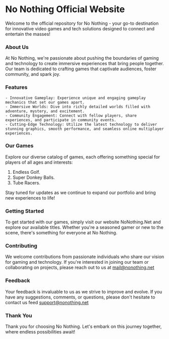 # No Nothing Official Website

Welcome to the official repository for No Nothing - your go-to destination for innovative video games and tech solutions designed to connect and entertain the masses!

### About Us

At No Nothing, we're passionate about pushing the boundaries of gaming and technology to create immersive experiences that bring people together. Our team is dedicated to crafting games that captivate audiences, foster community, and spark joy.

### Features

    - Innovative Gameplay: Experience unique and engaging gameplay mechanics that set our games apart.
    - Immersive Worlds: Dive into richly detailed worlds filled with adventure, mystery, and excitement.
    - Community Engagement: Connect with fellow players, share experiences, and participate in community events.
    - Cutting-Edge Technology: Utilize the latest technology to deliver stunning graphics, smooth performance, and seamless online multiplayer experiences.

### Our Games

Explore our diverse catalog of games, each offering something special for players of all ages and interests:

1. Endless Golf.
2. Super Donkey Balls.
3. Tube Racers.

Stay tuned for updates as we continue to expand our portfolio and bring new experiences to life!

### Getting Started

To get started with our games, simply visit our website NoNothing.Net and explore our available titles. Whether you're a seasoned gamer or new to the scene, there's something for everyone at No Nothing.

### Contributing

We welcome contributions from passionate individuals who share our vision for gaming and technology. If you're interested in joining our team or collaborating on projects, please reach out to us at mail@nonothing.net

### Feedback

Your feedback is invaluable to us as we strive to improve and evolve. If you have any suggestions, comments, or questions, please don't hesitate to contact us feed support@nonothing.net

### Thank You

Thank you for choosing No Nothing. Let's embark on this journey together, where endless possibilities await!
